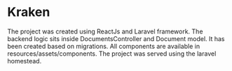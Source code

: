 # Kraken

The project was created using ReactJs and Laravel framework. The backend logic sits inside DocumentsController and Document model.
It has been created based on migrations.
All components are available in resources/assets/components.
The project was served using the laravel homestead.
